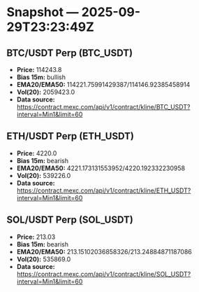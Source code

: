 # Snapshot — 2025-09-29T23:23:49Z

## BTC/USDT Perp (BTC_USDT)
- **Price:** 114243.8
- **Bias 15m:** bullish
- **EMA20/EMA50:** 114221.75991429387/114146.92385458914
- **Vol(20):** 2059423.0
- **Data source:** https://contract.mexc.com/api/v1/contract/kline/BTC_USDT?interval=Min1&limit=60

## ETH/USDT Perp (ETH_USDT)
- **Price:** 4220.0
- **Bias 15m:** bearish
- **EMA20/EMA50:** 4221.173131553952/4220.192332230958
- **Vol(20):** 539226.0
- **Data source:** https://contract.mexc.com/api/v1/contract/kline/ETH_USDT?interval=Min1&limit=60

## SOL/USDT Perp (SOL_USDT)
- **Price:** 213.03
- **Bias 15m:** bearish
- **EMA20/EMA50:** 213.15102036858326/213.24884871187086
- **Vol(20):** 535869.0
- **Data source:** https://contract.mexc.com/api/v1/contract/kline/SOL_USDT?interval=Min1&limit=60
